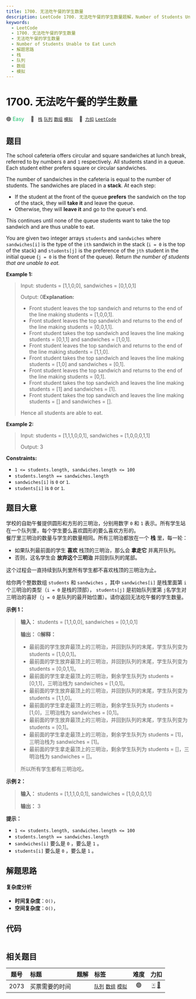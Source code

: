 ```yaml
---
title: 1700. 无法吃午餐的学生数量
description: LeetCode 1700. 无法吃午餐的学生数量题解，Number of Students Unable to Eat Lunch，包含解题思路、复杂度分析以及完整的 JavaScript 代码实现。
keywords:
  - LeetCode
  - 1700. 无法吃午餐的学生数量
  - 无法吃午餐的学生数量
  - Number of Students Unable to Eat Lunch
  - 解题思路
  - 栈
  - 队列
  - 数组
  - 模拟
---
```


# 1700. 无法吃午餐的学生数量

🟢 <font color=#15bd66>Easy</font>&emsp; 🔖&ensp; [`栈`](/tag/stack.md) [`队列`](/tag/queue.md) [`数组`](/tag/array.md) [`模拟`](/tag/simulation.md)&emsp; 🔗&ensp;[`力扣`](https://leetcode.cn/problems/number-of-students-unable-to-eat-lunch) [`LeetCode`](https://leetcode.com/problems/number-of-students-unable-to-eat-lunch)

## 题目

The school cafeteria offers circular and square sandwiches at lunch break,
referred to by numbers `0` and `1` respectively. All students stand in a
queue. Each student either prefers square or circular sandwiches.

The number of sandwiches in the cafeteria is equal to the number of students.
The sandwiches are placed in a **stack**. At each step:

  * If the student at the front of the queue **prefers** the sandwich on the top of the stack, they will **take it** and leave the queue.
  * Otherwise, they will **leave it** and go to the queue's end.

This continues until none of the queue students want to take the top sandwich
and are thus unable to eat.

You are given two integer arrays `students` and `sandwiches` where
`sandwiches[i]` is the type of the `i​​​​​​th` sandwich in the stack (`i = 0`
is the top of the stack) and `students[j]` is the preference of the
`j​​​​​​th` student in the initial queue (`j = 0` is the front of the queue).
Return _the number of students that are unable to eat._



**Example 1:**

> Input: students = [1,1,0,0], sandwiches = [0,1,0,1]
> 
> Output: 0**Explanation:**
> - Front student leaves the top sandwich and returns to the end of the line making students = [1,0,0,1].
> - Front student leaves the top sandwich and returns to the end of the line making students = [0,0,1,1].
> - Front student takes the top sandwich and leaves the line making students = [0,1,1] and sandwiches = [1,0,1].
> - Front student leaves the top sandwich and returns to the end of the line making students = [1,1,0].
> - Front student takes the top sandwich and leaves the line making students = [1,0] and sandwiches = [0,1].
> - Front student leaves the top sandwich and returns to the end of the line making students = [0,1].
> - Front student takes the top sandwich and leaves the line making students = [1] and sandwiches = [1].
> - Front student takes the top sandwich and leaves the line making students = [] and sandwiches = [].
> 
> Hence all students are able to eat.

**Example 2:**

> Input: students = [1,1,1,0,0,1], sandwiches = [1,0,0,0,1,1]
> 
> Output: 3

**Constraints:**

  * `1 <= students.length, sandwiches.length <= 100`
  * `students.length == sandwiches.length`
  * `sandwiches[i]` is `0` or `1`.
  * `students[i]` is `0` or `1`.


## 题目大意

学校的自助午餐提供圆形和方形的三明治，分别用数字 `0` 和 `1` 表示。所有学生站在一个队列里，每个学生要么喜欢圆形的要么喜欢方形的。  
餐厅里三明治的数量与学生的数量相同。所有三明治都放在一个 **栈** 里，每一轮：

  * 如果队列最前面的学生 **喜欢** 栈顶的三明治，那么会 **拿走它** 并离开队列。
  * 否则，这名学生会 **放弃这个三明治** 并回到队列的尾部。

这个过程会一直持续到队列里所有学生都不喜欢栈顶的三明治为止。

给你两个整数数组 `students` 和 `sandwiches` ，其中 `sandwiches[i]` 是栈里面第 `i​​​​​​`
个三明治的类型（`i = 0` 是栈的顶部）， `students[j]` 是初始队列里第 `j​​​​​​` 名学生对三明治的喜好（`j = 0`
是队列的最开始位置）。请你返回无法吃午餐的学生数量。

**示例 1：**

> 
> 
> 
> 
> 
> **输入：** students = [1,1,0,0], sandwiches = [0,1,0,1]
> 
> **输出：** 0**解释：**
> - 最前面的学生放弃最顶上的三明治，并回到队列的末尾，学生队列变为 students = [1,0,0,1]。
> - 最前面的学生放弃最顶上的三明治，并回到队列的末尾，学生队列变为 students = [0,0,1,1]。
> - 最前面的学生拿走最顶上的三明治，剩余学生队列为 students = [0,1,1]，三明治栈为 sandwiches = [1,0,1]。
> - 最前面的学生放弃最顶上的三明治，并回到队列的末尾，学生队列变为 students = [1,1,0]。
> - 最前面的学生拿走最顶上的三明治，剩余学生队列为 students = [1,0]，三明治栈为 sandwiches = [0,1]。
> - 最前面的学生放弃最顶上的三明治，并回到队列的末尾，学生队列变为 students = [0,1]。
> - 最前面的学生拿走最顶上的三明治，剩余学生队列为 students = [1]，三明治栈为 sandwiches = [1]。
> - 最前面的学生拿走最顶上的三明治，剩余学生队列为 students = []，三明治栈为 sandwiches = []。
> 
> 所以所有学生都有三明治吃。
> 
> 

**示例 2：**

> 
> 
> 
> 
> 
> **输入：** students = [1,1,1,0,0,1], sandwiches = [1,0,0,0,1,1]
> 
> **输出：** 3
> 
> 

**提示：**

  * `1 <= students.length, sandwiches.length <= 100`
  * `students.length == sandwiches.length`
  * `sandwiches[i]` 要么是 `0` ，要么是 `1` 。
  * `students[i]` 要么是 `0` ，要么是 `1` 。


## 解题思路

#### 复杂度分析

- **时间复杂度**：`O()`，
- **空间复杂度**：`O()`，

## 代码

```javascript

```

## 相关题目

<!-- prettier-ignore -->
| 题号 | 标题 | 题解 | 标签 | 难度 | 力扣 |
| :------: | :------ | :------: | :------ | :------: | :------: |
| 2073 | 买票需要的时间 |  |  [`队列`](/tag/queue.md) [`数组`](/tag/array.md) [`模拟`](/tag/simulation.md) | 🟢 | [🀄️](https://leetcode.cn/problems/time-needed-to-buy-tickets) [🔗](https://leetcode.com/problems/time-needed-to-buy-tickets) |